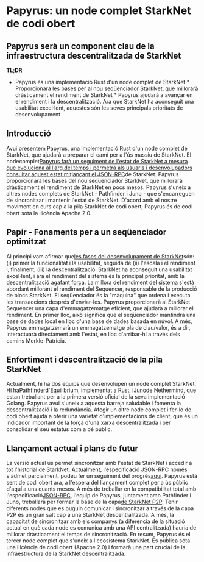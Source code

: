 # Papyrus: un node complet StarkNet de codi obert
## Papyrus serà un component clau de la infraestructura descentralitzada de StarkNet
**TL;DR**
* Papyrus és una implementació Rust d'un node complet de StarkNet * Proporcionarà les bases per al nou seqüenciador StarkNet, que millorarà dràsticament el rendiment de StarkNet * Papyrus ajudarà a avançar en el rendiment i la descentralització. Ara que StarkNet ha aconseguit una usabilitat excel·lent, aquestes són les seves principals prioritats de desenvolupament
## Introducció
Avui presentem Papyrus, una implementació Rust d'un node complet de StarkNet, que ajudarà a preparar el camí per a l'ús massiu de StarkNet. El node</a>complet[Papyrus farà un seguiment de l'estat de StarkNet a mesura que evoluciona al llarg del temps i permetrà als usuaris i desenvolupadors consultar aquest estat mitjançant el JSON-RPC](https://github.com/starkware-libs/papyrus)de
StarkNet. Papyrus proporcionarà les bases del nou seqüenciador StarkNet, que millorarà dràsticament el rendiment de StarkNet en pocs mesos. Papyrus s'uneix a altres nodes complets de StarkNet - Pathfinder i Juno - que s'encarreguen de sincronitzar i mantenir l'estat de StarkNet. D'acord amb el nostre moviment en curs cap a la pila StarkNet de codi obert, Papyrus és de codi obert sota la llicència Apache 2.0.</p> 


## Papir - Fonaments per a un seqüenciador optimitzat

Al principi vam afirmar que[les fases del desenvolupament de StarkNet](https://medium.com/starkware/starknet-on-to-the-next-challenge-96a39de7717)són: (i) primer la funcionalitat i la usabilitat, seguida de (ii) l'escala i el rendiment i, finalment, (iii) la descentralització. StarkNet ha aconseguit una usabilitat excel·lent, i ara el rendiment del sistema és la principal prioritat, amb la descentralització agafant força. La millora del rendiment del sistema s'està abordant millorant el rendiment del Sequencer, responsable de la producció de blocs StarkNet. El seqüenciador és la "màquina" que ordena i executa les transaccions després d'enviar-les. Papyrus proporcionarà al StarkNet Sequencer una capa d'emmagatzematge eficient, que ajudarà a millorar el rendiment. En primer lloc, això significa que el seqüenciador mantindrà una base de dades local en lloc d'una base de dades basada en núvol. A més, Papyrus emmagatzemarà un emmagatzematge pla de clau/valor, és a dir, interactuarà directament amb l'estat, en lloc d'arribar-hi a través dels camins Merkle-Patricia.


## Enfortiment i descentralització de la pila StarkNet

Actualment, hi ha dos equips que desenvolupen un node complet StarkNet. Hi ha[Pathfinder](https://github.com/eqlabs/pathfinder)d'Equilibrium, implementat a Rust, i[Juno](https://github.com/NethermindEth/juno)de Nethermind, que estan treballant per a la primera versió oficial de la seva implementació Golang. Papyrus avui s'uneix a aquesta barreja saludable i fomenta la descentralització i la redundància. Afegir un altre node complet i fer-lo de codi obert ajuda a oferir una varietat d'implementacions de client, que és un indicador important de la força d'una xarxa descentralitzada i per consolidar el seu estatus com a bé públic.


## Llançament actual i plans de futur

La versió actual us permet sincronitzar amb l'estat de StarkNet i accedir a tot l'historial de StarkNet. Actualment, l'especificació JSON-RPC només s'admet parcialment, podeu fer un seguiment del progrés[aquí](https://github.com/starkware-libs/papyrus#endpoints). Papyrus està sent de codi obert ara, a l'espera del llançament complet per a ús públic d'aquí a uns quants mesos. A més de treballar en la compatibilitat total amb l'especificació[JSON-RPC](https://github.com/starkware-libs/starknet-specs/blob/master/api/starknet_api_openrpc.json), l'equip de Papyrus, juntament amb Pathfinder i Juno, treballarà per formar la base de la capa[de StarkNet P2P](https://github.com/starknet-io/starknet-p2p-specs). Tenir diferents nodes que es puguin comunicar i sincronitzar a través de la capa P2P és un gran salt cap a una StarkNet descentralitzada. A més, la capacitat de sincronitzar amb els companys (a diferència de la situació actual en què cada node es comunica amb una API centralitzada) hauria de millorar dràsticament el temps de sincronització. En resum, Papyrus és el tercer node complet que s'uneix a l'ecosistema StarkNet. Es publica sota una llicència de codi obert (Apache 2.0) i formarà una part crucial de la infraestructura de la StarkNet descentralitzada.